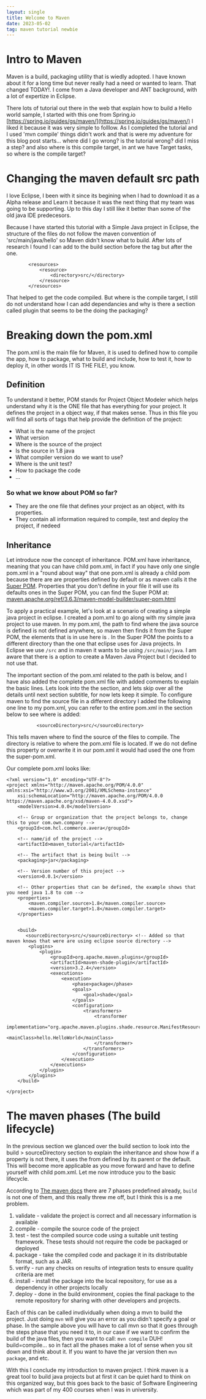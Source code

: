 ```yaml
---
layout: single
title: Welcome to Maven
date: 2023-05-02
tag: maven tutorial newbie
---
```


# Intro to Maven 

Maven is a build, packaging utility that is wiedly adopted. I have known about it for a long time but never really had a need or wanted to learn. That changed TODAY!. I come from a Java developer and ANT background, with a lot of expertize in Eclipse.

There lots of tutorial out there in the web that explain how to build a Hello world sample, I started with this one from Spring.io [https://spring.io/guides/gs/maven/](https://spring.io/guides/gs/maven/) I liked it because it was very simple to folllow. As I completed the tutorial and I used 'mvn compile' things didn't work and that is were my adventure for this blog post starts... where did I go wrong? is the tutorial wrong? did I miss a step? and also where is this compile target, in ant we have Target tasks, so where is the compile target?

# Changing the maven default src path

I love Eclipse, I been with it since its begining when I had to download it as a Alpha release and Learn it because it was the next thing that my team was going to be supporting. Up to this day I still like it better than some of the old java IDE predecesors. 

Because I have started this tutorial with a Simple Java project in Eclipse, the structure of the files do not follow the maven convention of 'src/main/java/hello' so Maven didn't know what to build. After lots of research I found I can add to the build section before the <plugin> tag but after the <build> one.

```
        <resources>
        	<resource>
          		<directory>src/</directory>
        	</resource>
     	</resources>
```

That helped to get the code compiled. But where is the compile target, I still do not understand how I can add dependancies and why is there a section called plugin that seems to be the doing the packaging?

# Breaking down the pom.xml

The pom.xml is the main file for Maven, it is used to defined how to compile the app, how to package, what to build and include, how to test it, how to deploy it, in other words IT IS THE FILE!, you know. 

## Definition 
To understand it better, POM stands for Project Object Modeler which helps understand why it is the ONE file that has everything for your project. It defines the project in a object way, if that makes sense. Thus in this file you will find all sorts of tags that help provide the definition of the project:

- What is the name of the project
- What version 
- Where is the source of the project
- Is the source in 1.8 java
- What compiler version do we want to use?
- Where is the unit test?
- How to package the code
- ...

### So what we know about POM so far?

- They are the one file that defines your project as an object, with its properties. 
- They contain all information required to compile, test and deploy the project, if nedeed

## Inheritance
 Let introduce now the concept of inheritance. POM.xml have inheritance, meaning that you can have child pom.xml, in fact if you have only one single pom.xml in a "round about way" that one pom.xml is already a child pom because there are are properties defined by default or as maven calls it the [Super POM](https://maven.apache.org/guides/introduction/introduction-to-the-pom.html#super-pom). Properties that you don't define in your file it will use its defaults ones in the Super POM, you can find the Super POM at: [maven.apache.org/ref/3.6.3/maven-model-builder/super-pom.html](https://maven.apache.org/ref/3.6.3/maven-model-builder/super-pom.html)
 
 To apply a practical example, let's look at a scenario of creating a simple java project in eclipse. I created a pom.xml to go along with my simple java project to use maven. In my pom.xml, the path to find where the java source is defined is not defined anywhere, so maven then finds it from the Super POM, the elements that is in use here is <sourceDirectory>. In the Super POM the <sourceDirectory> points to a different directory than the one that eclipse uses for Java projects. In Eclipse we use `/src` and in maven it wants to be using `/src/main/java`. I am aware that there is a option to create a Maven Java Project but I decided to not use that.

The important section of the pom.xml related to the path is below, and I have also added the complete pom.xml file with added comments to explain the basic lines. Lets look into the the <build> section, and lets skip over all the details until next section subtitle, for now lets keep it simple. To configure maven to find the source file in a different directory I added the following one line to my pom.xml, you can refer to the entire pom.xml in the section below to see where is added:

```
           <sourceDirectory>src/</sourceDirectory>
```

This tells maven where to find the source of the files to compile. The directory is relative to where the pom.xml file is located. If we do not define this property or overwrite it in our pom.xml it would had used the one from the super-pom.xml.

Our complete pom.xml looks like: 

```
<?xml version="1.0" encoding="UTF-8"?>
<project xmlns="http://maven.apache.org/POM/4.0.0" xmlns:xsi="http://www.w3.org/2001/XMLSchema-instance"
    xsi:schemaLocation="http://maven.apache.org/POM/4.0.0 https://maven.apache.org/xsd/maven-4.0.0.xsd">
    <modelVersion>4.0.0</modelVersion>

    <!-- Group or organization that the project belongs to, change this to your com.own.company -->
    <groupId>com.hcl.commerce.avera</groupId>
    
    <!-- name/id of the project -->
    <artifactId>maven_tutorial</artifactId>
    
    <!-- The artifact that is being built -->
    <packaging>jar</packaging>
    
    <!-- Version number of this project -->
    <version>0.0.1</version>

    <!-- Other properties that can be defined, the example shows that you need java 1.8 to com -->
    <properties>
        <maven.compiler.source>1.8</maven.compiler.source>
        <maven.compiler.target>1.8</maven.compiler.target>
    </properties>


    <build>
       <sourceDirectory>src/</sourceDirectory> <!-- Added so that maven knows that were are using eclipse source directory -->
        <plugins>
            <plugin>
                <groupId>org.apache.maven.plugins</groupId>
                <artifactId>maven-shade-plugin</artifactId>
                <version>3.2.4</version>
                <executions>
                    <execution>
                        <phase>package</phase>
                        <goals>
                            <goal>shade</goal>
                        </goals>
                        <configuration>
                            <transformers>
                                <transformer
                                    implementation="org.apache.maven.plugins.shade.resource.ManifestResourceTransformer">
                                    <mainClass>hello.HelloWorld</mainClass>
                                </transformer>
                            </transformers>
                        </configuration>
                    </execution>
                </executions>
            </plugin>
        </plugins>
    </build>

</project>
```

# The maven phases (The build lifecycle)

In the previous section we glanced over the build section to look into the build > sourceDirectory section to explain the inheritance and show how if a property is not there, it uses the from defined by its parent or the default. This will become more applicable as you move forward and have to define yourself with child pom.xml. Let me now introduce you to the basic lifecycle.

According to [The maven docs](https://maven.apache.org/guides/introduction/introduction-to-the-lifecycle.html) there are 7 phases predefined already, `build` is not one of them, and this really threw me off, but I think this is a me problem.

   1. validate - validate the project is correct and all necessary information is available
   1. compile - compile the source code of the project
   1. test - test the compiled source code using a suitable unit testing framework. These tests should not require the code be packaged or deployed
   1. package - take the compiled code and package it in its distributable format, such as a JAR.
   1. verify - run any checks on results of integration tests to ensure quality criteria are met
   1. install - install the package into the local repository, for use as a dependency in other projects locally
   1. deploy - done in the build environment, copies the final package to the remote repository for sharing with other developers and projects.

Each of this can be called invdividually when doing a mvn to build the project. Just doing `mvn` will give you an error as you didn't specify a goal or phase. In the sample above you will have to call mvn so that it goes through the steps phase that you need it to, in our case if we want to confirm the build of the java files, then you want to call: `mvn compile` DUH! build=compile... so in fact all the phases make a lot of sense when you sit down and think about it. If you want to have the jar version then `mvn package`, and etc.

With this I conclude my introduction to maven project. I think maven is a great tool to build java projects but at first it can be quiet hard to think on this organized way, but this goes back to the basic of Software Engineering which was part of my 400 courses when I was in university. 


